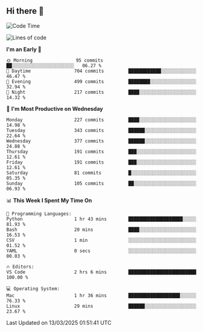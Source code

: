 ## Hi there 👋

<!--
**Wangmerlyn/Wangmerlyn** is a ✨ _special_ ✨ repository because its `README.md` (this file) appears on your GitHub profile.

Here are some ideas to get you started:

- 🔭 I’m currently working on ...
- 🌱 I’m currently learning ...
- 👯 I’m looking to collaborate on ...
- 🤔 I’m looking for help with ...
- 💬 Ask me about ...
- 📫 How to reach me: ...
- 😄 Pronouns: ...
- ⚡ Fun fact: ...
-->
<!--START_SECTION:waka-->
![Code Time](http://img.shields.io/badge/Code%20Time-82%20hrs%2043%20mins-blue)

![Lines of code](https://img.shields.io/badge/From%20Hello%20World%20I%27ve%20Written-8.6%20million%20lines%20of%20code-blue)

**I'm an Early 🐤** 

```text
🌞 Morning                95 commits          ██░░░░░░░░░░░░░░░░░░░░░░░   06.27 % 
🌆 Daytime                704 commits         ████████████░░░░░░░░░░░░░   46.47 % 
🌃 Evening                499 commits         ████████░░░░░░░░░░░░░░░░░   32.94 % 
🌙 Night                  217 commits         ████░░░░░░░░░░░░░░░░░░░░░   14.32 % 
```
📅 **I'm Most Productive on Wednesday** 

```text
Monday                   227 commits         ████░░░░░░░░░░░░░░░░░░░░░   14.98 % 
Tuesday                  343 commits         ██████░░░░░░░░░░░░░░░░░░░   22.64 % 
Wednesday                377 commits         ██████░░░░░░░░░░░░░░░░░░░   24.88 % 
Thursday                 191 commits         ███░░░░░░░░░░░░░░░░░░░░░░   12.61 % 
Friday                   191 commits         ███░░░░░░░░░░░░░░░░░░░░░░   12.61 % 
Saturday                 81 commits          █░░░░░░░░░░░░░░░░░░░░░░░░   05.35 % 
Sunday                   105 commits         ██░░░░░░░░░░░░░░░░░░░░░░░   06.93 % 
```


📊 **This Week I Spent My Time On** 

```text
💬 Programming Languages: 
Python                   1 hr 43 mins        ████████████████████░░░░░   81.93 % 
Bash                     20 mins             ████░░░░░░░░░░░░░░░░░░░░░   16.53 % 
CSV                      1 min               ░░░░░░░░░░░░░░░░░░░░░░░░░   01.52 % 
YAML                     0 secs              ░░░░░░░░░░░░░░░░░░░░░░░░░   00.03 % 

🔥 Editors: 
VS Code                  2 hrs 6 mins        █████████████████████████   100.00 % 

💻 Operating System: 
Mac                      1 hr 36 mins        ███████████████████░░░░░░   76.33 % 
Linux                    29 mins             ██████░░░░░░░░░░░░░░░░░░░   23.67 % 
```


 Last Updated on 13/03/2025 01:51:41 UTC
<!--END_SECTION:waka-->

